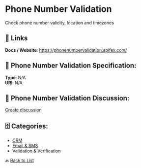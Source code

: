 # Phone Number Validation


Check phone number validity, location and timezones

##  🔗 Links
**Docs / Website**: https://phonenumbervalidation.apifex.com/

## 🧬 Phone Number Validation Specification:
**Type**: N/A  
**URI**: N/A

## 💬 Phone Number Validation Discussion:
[Create discussion](https://github.com/apis-list/apis-list/discussions/new)

## 🗄️ Categories:
- [CRM](https://github.com/apis-list/apis-list#crm-)
- [Email & SMS](https://github.com/apis-list/apis-list#email--sms-)
- [Validation & Verification](https://github.com/apis-list/apis-list#validation--verification-)




🔙 [Back to List](https://github.com/apis-list/apis-list)
